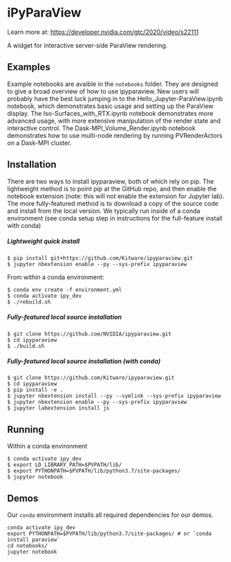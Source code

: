# iPyParaView

Learn more at: https://developer.nvidia.com/gtc/2020/video/s22111

A widget for interactive server-side ParaView rendering.


Examples
--------
Example notebooks are avaible in the `notebooks` folder. They are designed to give a broad overview of how to use ipyparaview. New users will probably have the best luck jumping in to the Hello_Jupyter-ParaView.ipynb notebook, which demonstrates basic usage and setting up the ParaView display. The Iso-Surfaces_with_RTX.ipynb notebook demonstrates more advanced usage, with more extensive manipulation of the render state and interactive control. The Dask-MPI_Volume_Render.ipynb notebook demonstrates how to use multi-node rendering by running PVRenderActors on a Dask-MPI cluster.


## Installation

There are two ways to install ipyparaview, both of which rely on pip. The lightweight method is to point pip at the GitHub repo, and then enable the notebook extension (note: this will not enable the extension for Jupyter lab). The more fully-featured method is to download a copy of the source code and install from the local version. We typically run inside of a conda environment (see conda setup step in instructions for the full-feature install with conda)

##### Lightweight quick install

    $ pip install git+https://github.com/Kitware/ipyparaview.git
    $ jupyter nbextension enable --py --sys-prefix ipyparaview

From within a conda environment:

    $ conda env create -f environment.yml
    $ conda activate ipy_dev
    $ ./rebuild.sh

##### Fully-featured local source installation

    $ git clone https://github.com/NVIDIA/ipyparaview.git
    $ cd ipyparaview
    $ ./build.sh

##### Fully-featured local source installation (with conda)

    $ git clone https://github.com/Kitware/ipyparaview.git
    $ cd ipyparaview
    $ pip install -e .
    $ jupyter nbextension install --py --symlink --sys-prefix ipyparaview
    $ jupyter nbextension enable --py --sys-prefix ipyparaview
    $ jupyter labextension install js


## Running

Within a conda environment

    $ conda activate ipy_dev
    $ export LD_LIBRARY_PATH=$PVPATH/lib/
    $ export PYTHONPATH=$PVPATH/lib/python3.7/site-packages/
    $ jupyter notebook


## Demos

Our `conda` environment installs all required dependencies for our demos.

```
conda activate ipy_dev
export PYTHONPATH=$PVPATH/lib/python3.7/site-packages/ # or `conda install paraview`
cd notebooks/
jupyter notebook
```
